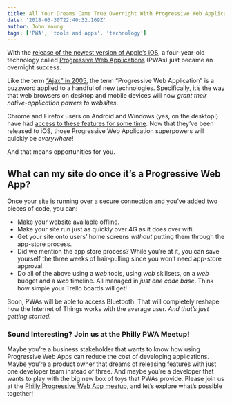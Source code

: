 ```yaml
---
title: All Your Dreams Came True Overnight With Progressive Web Applications
date: '2018-03-30T22:40:32.169Z'
author: John Young
tags: ['PWA', 'tools and apps', 'technology']
---
```


With the [release of the newest version of Apple’s iOS](https://www.apple.com/newsroom/2018/03/ios-11-3-is-available-today/), a four-year-old technology called [Progressive Web Applications](https://developers.google.com/web/progressive-web-apps/) (PWAs) just became an overnight success.

Like the term [“Ajax” in 2005](http://adaptivepath.org/ideas/ajax-new-approach-web-applications/), the term “Progressive Web Application” is a buzzword applied to a handful of new technologies. Specifically, it’s the way that web browsers on desktop and mobile devices will now _grant their native-application powers to websites_.

Chrome and Firefox users on Android and Windows (yes, on the desktop!) have had [access to these features for some time](https://caniuse.com/#feat=serviceworkers). Now that they’ve been released to iOS, those Progressive Web Application superpowers will quickly be _everywhere_!

And that means opportunities for you.

## What can my site do once it’s a Progressive Web App?

Once your site is running over a secure connection and you’ve added two pieces of code, you can:

- Make your website available offline.
- Make your site run just as quickly over 4G as it does over wifi.
- Get your site onto users’ home screens _without_ putting them through the app-store process.
- Did we mention the app store process? While you’re at it, you can save yourself the three weeks of hair-pulling since you won’t need app-store approval.
- Do all of the above using a _web_ tools, using _web_ skillsets, on a _web_ budget and a _web_ timeline. All managed in _just one code base_. Think how simple your Trello boards will get!

Soon, PWAs will be able to access Bluetooth. That will completely reshape how the Internet of Things works with the average user. _And that’s just getting started._

### Sound Interesting? Join us at the Philly PWA Meetup!

Maybe you’re a business stakeholder that wants to know how using Progressive Web Apps can reduce the cost of developing applications. Maybe you’re a product owner that dreams of releasing features with just one developer team instead of three. And maybe you’re a developer that wants to play with the big new box of toys that PWAs provide. Please join us at the [Philly Progressive Web App meetup](https://www.meetup.com/PWA-Philly/), and let’s explore what’s possible together!
